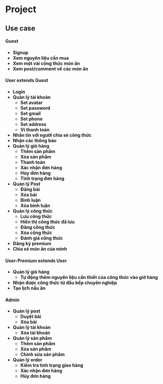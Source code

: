 # Project

## Use case
#### Guest
- **Signup**
- **Xem nguyên liệu cần mua**
- **Xem một vài công thức món ăn**
- **Xem post/comment về các món ăn**
#### User extends Guest
- **Login**
- **Quản lý tài khoản**
    - **Set avatar**
    - **Set password**
    - **Set gmail**
    - **Set phone**
    - **Set address**
    - **Ví thanh toán**
- **Nhắn tin với người chia sẻ công thức**
- **Nhận các thông báo**
- **Quản lý giỏ hàng**
    - **Thêm sản phẩm**
    - **Xóa sản phẩm**
    - **Thanh toán**
    - **Xác nhận đơn hàng**
    - **Hủy đơn hàng**
    - **Tình trạng đơn hàng**
- **Quản lý Post**
    - **Đăng bài**
    - **Xóa bài**
    - **Bình luận**
    - **Xóa bình luận**
- **Quản lý công thức**
    + **Lưu công thức**
    + **Hiển thị công thức đã lưu**
    + **Đăng công thức**
    + **Xóa công thức**
    + **Đánh giá công thức**
- **Đăng ký premium**
- **Chia sẻ món ăn của mình**
#### User-Premium extends User
- **Quản lý giỏ hàng**
    + **Tự động thêm nguyên liệu cần thiết của công thức vào giở hàng**
- **Nhận được công thức từ đầu bếp chuyên nghiệp**
- **Tạo lịch nấu ăn**
#### Admin
- **Quản lý post**
    + **Duyệt bài**
    + **Xóa bài**
- **Quản lý tài khoản**
    + **Xóa tài khoản**
- **Quản lý sản phẩm**
    + **Thêm sản phẩm**
    + **Xóa sản phẩm**
    + **Chỉnh sửa sản phẩm**
- **Quản lý order**
    + **Kiểm tra tình trạng giao hàng**
    + **Xác nhận đơn hàng**
    + **Hủy đơn hàng**